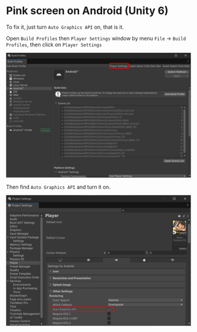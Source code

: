 # Pink screen on Android (Unity 6)

To fix it, just turn `Auto Graphics API` on, that is it.

Open `Build Profiles` then `Player Settings` window by menu `File` -> `Build Profiles`, then click on `Player Settings`

![](../images/181/001.png)

Then find `Auto Graphics API` and turn it on.

![](../images/181/002.png)